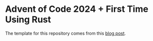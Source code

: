 # Advent of Code 2024 + First Time Using Rust

The template for this repository comes from this [blog post](https://blog.jetbrains.com/rust/2024/11/29/advent-of-code-in-rust-for-the-rest-of-us/).
